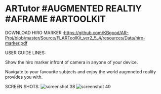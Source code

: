 # ARTutor #AUGMENTED REALTIY #AFRAME #ARTOOLKIT


DOWNLOAD HIRO MARKER :https://github.com/KBgood/AR-Proj/blob/master/Source/FLARToolKit_ver2_5_4/resources/Data/hiro-marker.pdf

USER GUIDE LINES:

Show the hiro marker infront of camera in anyone of your device.

Navigate to your favourite subjects and enjoy the world augmneted reality provides you with.

SCREEN SHOTS:
![screenshot 38](https://user-images.githubusercontent.com/29522653/50051680-b3ef9800-013c-11e9-88e0-f83d7a0f1d5d.png)
![screenshot 40](https://user-images.githubusercontent.com/29522653/50051692-e4373680-013c-11e9-8bd0-312d61ded9de.png)


